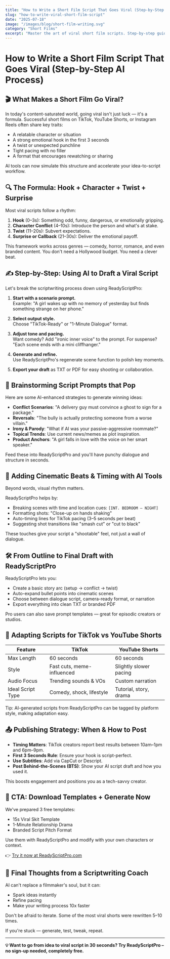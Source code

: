 ```yaml
---
title: "How to Write a Short Film Script That Goes Viral (Step-by-Step AI Process)"
slug: "how-to-write-viral-short-film-script"
date: "2025-07-18"
image: "/images/blog/short-film-writing.svg"
category: "Short Films"
excerpt: "Master the art of viral short film scripts. Step-by-step guide with proven techniques that get millions of views."
---
```


# How to Write a Short Film Script That Goes Viral (Step-by-Step AI Process)

## 🎬 What Makes a Short Film Go Viral?

In today's content-saturated world, going viral isn't just luck — it's a formula. Successful short films on TikTok, YouTube Shorts, or Instagram Reels often share key traits:

- A relatable character or situation
- A strong emotional hook in the first 3 seconds
- A twist or unexpected punchline
- Tight pacing with no filler
- A format that encourages rewatching or sharing

AI tools can now simulate this structure and accelerate your idea-to-script workflow.

## 🔍 The Formula: Hook + Character + Twist + Surprise

Most viral scripts follow a rhythm:

1. **Hook** (0–3s): Something odd, funny, dangerous, or emotionally gripping.
2. **Character Conflict** (4–10s): Introduce the person and what's at stake.
3. **Twist** (11–20s): Subvert expectations.
4. **Surprise or Callback** (21–30s): Deliver the emotional payoff.

This framework works across genres — comedy, horror, romance, and even branded content. You don't need a Hollywood budget. You need a clever beat.

## ✍️ Step-by-Step: Using AI to Draft a Viral Script

Let's break the scriptwriting process down using ReadyScriptPro:

1. **Start with a scenario prompt.**  
   Example: "A girl wakes up with no memory of yesterday but finds something strange on her phone."

2. **Select output style.**  
   Choose "TikTok-Ready" or "1-Minute Dialogue" format.

3. **Adjust tone and pacing.**  
   Want comedy? Add "ironic inner voice" to the prompt. For suspense? "Each scene ends with a mini cliffhanger."

4. **Generate and refine.**  
   Use ReadyScriptPro's regenerate scene function to polish key moments.

5. **Export your draft** as TXT or PDF for easy shooting or collaboration.

## 🧠 Brainstorming Script Prompts that Pop

Here are some AI-enhanced strategies to generate winning ideas:

- **Conflict Scenarios**: "A delivery guy must convince a ghost to sign for a package."
- **Reversals**: "The bully is actually protecting someone from a worse villain."
- **Irony & Parody**: "What if AI was your passive-aggressive roommate?"
- **Topical Trends**: Use current news/memes as plot inspiration.
- **Product Anchors**: "A girl falls in love with the voice on her smart speaker."

Feed these into ReadyScriptPro and you'll have punchy dialogue and structure in seconds.

## 🎥 Adding Cinematic Beats & Timing with AI Tools

Beyond words, visual rhythm matters.

ReadyScriptPro helps by:

- Breaking scenes with time and location cues: `[INT. BEDROOM – NIGHT]`
- Formatting shots: "Close-up on hands shaking"
- Auto-timing lines for TikTok pacing (3–5 seconds per beat)
- Suggesting shot transitions like "smash cut" or "cut to black"

These touches give your script a "shootable" feel, not just a wall of dialogue.

## 🛠 From Outline to Final Draft with ReadyScriptPro

ReadyScriptPro lets you:

- Create a basic story arc (setup → conflict → twist)
- Auto-expand bullet points into cinematic scenes
- Choose between dialogue script, camera-ready format, or narration
- Export everything into clean TXT or branded PDF

Pro users can also save prompt templates — great for episodic creators or studios.

## 📱 Adapting Scripts for TikTok vs YouTube Shorts

| Feature            | TikTok                         | YouTube Shorts                |
|--------------------|--------------------------------|-------------------------------|
| Max Length         | 60 seconds                     | 60 seconds                    |
| Style              | Fast cuts, meme-influenced     | Slightly slower pacing        |
| Audio Focus        | Trending sounds & VOs          | Custom narration              |
| Ideal Script Type  | Comedy, shock, lifestyle       | Tutorial, story, drama        |

Tip: AI-generated scripts from ReadyScriptPro can be tagged by platform style, making adaptation easy.

## 📤 Publishing Strategy: When & How to Post

- **Timing Matters**: TikTok creators report best results between 10am–1pm and 6pm–9pm.
- **First 3 Seconds Rule**: Ensure your hook is script-perfect.
- **Use Subtitles**: Add via CapCut or Descript.
- **Post Behind-the-Scenes (BTS)**: Show your AI script draft and how you used it.

This boosts engagement and positions you as a tech-savvy creator.

## 💬 CTA: Download Templates + Generate Now

We've prepared 3 free templates:
- 15s Viral Skit Template
- 1-Minute Relationship Drama
- Branded Script Pitch Format

Use them with ReadyScriptPro and modify with your own characters or context.

👉 [Try it now at ReadyScriptPro.com](https://readyscriptpro.com)

## 🧭 Final Thoughts from a Scriptwriting Coach

AI can't replace a filmmaker's soul, but it can:
- Spark ideas instantly
- Refine pacing
- Make your writing process 10x faster

Don't be afraid to iterate. Some of the most viral shorts were rewritten 5–10 times.

If you're stuck — generate, test, tweak, repeat.

---

**💡 Want to go from idea to viral script in 30 seconds? Try ReadyScriptPro – no sign-up needed, completely free.**